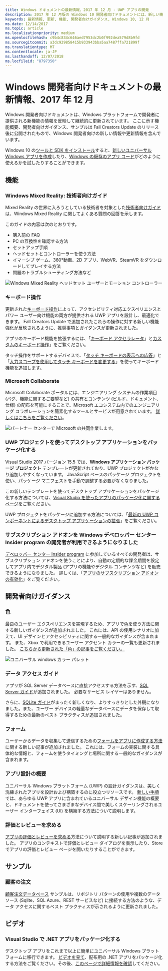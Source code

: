```yaml
---
title: Windows ドキュメントの最新情報、2017 年 12 月 - UWP アプリの開発
description: 2017 年 12 月版の Windows 10 開発者向けドキュメントには、新しい機能、ビデオ、開発者向けガイダンスが追加されました
keywords: 最新情報, 更新, 機能, 開発者向けガイダンス, Windows 10, 12 月
ms.date: 12/14/2017
ms.topic: article
ms.localizationpriority: medium
ms.openlocfilehash: c9b4c834c646aed7953dc2b0f992dea579d8b9fd
ms.sourcegitcommit: a3dc929858415b933943bba5aa7487ffa721899f
ms.translationtype: MT
ms.contentlocale: ja-JP
ms.lasthandoff: 12/07/2018
ms.locfileid: "8797350"
---
```

# <a name="whats-new-in-the-windows-developer-docs-in-december-2017"></a>Windows 開発者向けドキュメントの最新情報、2017 年 12 月

Windows 開発者向けドキュメントは、Windows プラットフォームで開発者に提供される新機能の情報を反映して継続的に更新されています。 ここに示す機能概要、開発者向けガイダンス、サンプルは Fall Creators Update のリリース後に公開されたもので、Windows 開発者向けの新しい情報や更新情報を含んでいます。

Windows 10 の[ツールと SDK をインストール](http://go.microsoft.com/fwlink/?LinkId=821431)すると、[新しいユニバーサル Windows アプリを作成](../get-started/create-uwp-apps.md)したり、[Windows の既存のアプリ コード](../porting/index.md)がどのように使えるかを試したりすることができます。

## <a name="features"></a>機能

### <a name="windows-mixed-reality-enthusiasts-guide"></a>Windows Mixed Reality: 技術者向けガイド

Mixed Reality の世界に入ろうとしている技術者を対象とした[技術者向けガイド](https://docs.microsoft.com/en-us/windows/mixed-reality/enthusiast-guide/)は、Windows Mixed Reality に関してよくある質問の回答を示します。 

このガイドの内容は次のとおりです。 
- 購入前の FAQ 
- PC の互換性を確認する方法 
- セットアップ手順 
- ヘッドセットとコントローラーを使う方法 
- イマーシブ ゲーム、360°動画、2D アプリ、WebVR、SteamVR をダウンロードしてプレイする方法 
- 問題のトラブルシューティング方法など

![Windows Mixed Reality ヘッドセット ユーザーとモーション コントローラー](images/BeforeYouBegin-tile.jpg)

### <a name="keyboard-interactions"></a>キーボード操作

更新された[キーボード操作](../design/input/keyboard-interactions.md)によって、アクセシビリティ対応エクスペリエンスとパワー ユーザー向け機能の両方が提供される UWP アプリを設計し、最適化できます。 Fall Creators Update で追加されたこれらの操作に対する新しい機能強化が反映されるように、推奨事項とガイダンスが更新されました。

アプリのキーボード機能を拡張するには、「[キーボード アクセラレータ](../design/input/keyboard-accelerators.md)」と[カスタムのキーボード操作](../design/input/custom-keyboard-interactions.md)」をご覧ください。

タッチ操作をサポートするデバイスで、「[タッチ キーボードの表示への応答](../design/input/respond-to-the-presence-of-the-touch-keyboard.md)」と「[入力スコープを使用してタッチ キーボードを変更する](../design/input/use-input-scope-to-change-the-touch-keyboard.md)」を使ってキーボード機能を追加します。

### <a name="microsoft-collaborate"></a>Microsoft Collaborate

Microsoft Collaborate ポータルには、エンジニアリング システムの作業項目 (バグ、機能に関するご要望など) の共有とコンテンツ (ビルド、ドキュメント、仕様) の配布を可能にすることで、Microsoft エコシステム内でのエンジニアリング コラボレーションを簡素化するツールとサービスが用意されています。 [詳しくはこちらをご覧ください](https://docs.microsoft.com/en-us/collaborate)。

![パートナー センターで Microsoft の共同作業します。](images/microsoft_collaborate_screenshot.PNG)

### <a name="package-desktop-applications-with-uwp-projects"></a>UWP プロジェクトを使ってデスクトップ アプリケーションをパッケージ化する

Visual Studio 2017 バージョン 15.5 では、**Windows アプリケーション パッケージ プロジェクト** テンプレートが更新されており、UWP プロジェクトがかなり追加しやすくなっています。 JavaScript ベースのパッケージ プロジェクトを使い、パッケージ マニフェストを手動で調整する必要がなくなりました。  

この新しいテンプレートを使ってデスクトップ アプリケーションをパッケージ化する方法については、[Visual Studio を使ったアプリのパッケージ化に関するページ](https://docs.microsoft.com/en-us/windows/uwp/porting/desktop-to-uwp-packaging-dot-net)をご覧ください。

UWP プロジェクトをパッケージに追加する方法については、「[最新の UWP コンポーネントによるデスクトップ アプリケーションの拡張](https://docs.microsoft.com/windows/uwp/porting/desktop-to-uwp-extend)」をご覧ください。

### <a name="subscription-add-ons-are-now-available-to-developers-in-the-windows-dev-center-insider-program"></a>サブスクリプション アドオンを Windows デベロッパー センター Insider program の開発者が利用できるようになりました

[デベロッパー センター Insider program](../publish/dev-center-insider-program.md) に参加しているすべての開発者は、サブスクリプション アドオンを使うことにより、自動の定期的な課金期間を設定してアプリ内でデジタル製品 (アプリの機能やデジタル コンテンツなど) を販売できるようになりました。 詳しくは、「[アプリのサブスクリプション アドオンの有効化](../monetize/enable-subscription-add-ons-for-your-app.md)」をご覧ください。

## <a name="developer-guidance"></a>開発者向けガイダンス

### <a name="color"></a>色

最良のユーザー エクスペリエンスを実現するため、アプリで色を使う方法に関する新しいガイダンスが追加されました。 これには、API の使用シナリオに加えて、UI デザインとアクセシビリティに関する一般的なガイダンスが含まれます。 また、Xbox で利用できるユーザー アクセント カラーの一覧も更新されました。 [こちらから更新された「色」の記事をご覧ください。](../design/style/color.md)

![ユニバーサル windows カラー パレット](../design/basics/images/colors.png)

### <a name="data-access-guides"></a>データ アクセス ガイド

アプリが SQL Server データベースに直接アクセスする方法を示す、[SQL Server ガイド](../data-access/sql-server-databases.md)が追加されました。 必要なサービス レイヤーはありません。

さらに、[SQLite ガイド](../data-access/sqlite-databases.md)がまったく新しくなり、よりすっきりとした外観になりました。また、ユーザー デバイスの軽量なデータベースにデータを保存して取得するための最新のベスト プラクティスが追加されました。

### <a name="forms"></a>フォーム

ユーザーからデータを収集して送信するための[フォームをアプリに作成する方法](../design/controls-and-patterns/forms.md)に関する新しい記事が追加されました。 これには、フォームの実装に関する具体的な情報と、フォームを使うタイミングと場所に関する一般的なガイダンスが含まれます。

### <a name="intro-to-app-design"></a>アプリ設計の概要

ユニバーサル Windows プラットフォーム (UWP) の設計ガイダンスは、美しく洗練されたアプリを設計および構築するのに役立つリソースです。 [新しい手順](../design/basics/design-and-ui-intro.md)では、あらゆる UWP アプリに含まれているユニバーサル デザイン機能の概要と、ドキュメントを使ってさまざまなデバイス間で美しくスケーリングされるユーザー インターフェイス (UI) を構築する方法について説明します。


### <a name="request-ratings-and-reviews"></a>評価とレビューを求める

[アプリの評価とレビューを求める](../monetize/request-ratings-and-reviews.md)方法について説明する新しい記事が追加されました。 アプリのコンテキストで評価とレビュー ダイアログを表示したり、Store でアプリの評価とレビュー ページを開いたりすることができます。

## <a name="samples"></a>サンプル

### <a name="customer-orders"></a>顧客の注文

[顧客注文データベース](https://github.com/Microsoft/Windows-appsample-customers-orders-database) サンプルは、リポジトリ パターンの使用や複数のデータ ソース (Sqlite、SQL Azure、REST サービスなど) に接続する方法のような、データ アクセスに関するベスト プラクティスが示されるように更新されました。

## <a name="videos"></a>ビデオ

### <a name="package-a-net-app-in-visual-studio"></a>Visual Studio で .NET アプリをパッケージ化する

デスクトップ アプリをこれまで以上に簡単にユニバーサル Windows プラットフォームに移行できます。 [ビデオを見て](https://www.youtube.com/watch?v=fJkbYPyd08w)、配布用の .NET アプリをパッケージ化する方法をご覧ください。その後、[このページで詳細情報を確認](../porting/desktop-to-uwp-packaging-dot-net.md)してください。